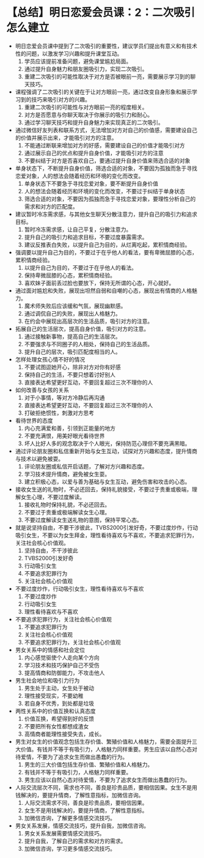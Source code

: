 # 【总结】明日恋爱会员课：2：二次吸引怎么建立

-   明日恋爱会员课中提到了二次吸引的重要性，建议学员们提出有意义和有技术性的问题，以激发学习兴趣和提升课堂互动。
    1.  学员应该提前准备问题，避免课堂尴尬局面。
    2.  通过提升自身魅力和朋友圈吸引力，实现二次吸引。
    3.  重建二次吸引的可能性取决于对方是否被眼前一亮，需要展示学习到的聊天技巧。
-   课程强调了二次吸引的关键在于让对方眼前一亮，通过改变自身形象和展示学习到的技巧来吸引对方的兴趣。
    1.  重建二次吸引的可能性与对方眼前一亮的程度相关。
    2.  对方是否愿意与你聊天取决于你展示的吸引力和耐心。
    3.  通过学习聊天技巧和提升自身魅力来实现真正的二次吸引。
-   通过微信好友列表和联系方式，无法增加对方对自己的价值感，需要建设自己的价值并展示出来，才能吸引对方的注意。
    1.  不能通过断联来增加对方的好感，需要建设自己的价值才能吸引对方
    2.  通过展示自己的优点和提升自身价值，才能吸引对方的注意
    3.  不要纠结于对方是否喜欢自己，要通过提升自身价值来筛选合适的对象
-   单身状态下，不断提升自身价值，筛选合适的对象，不要因为孤独而急于寻找恋爱对象，人的想法会随着经历和环境的变化而改变。
    1.  单身状态下不要急于寻找恋爱对象，要不断提升自身价值
    2.  人的想法会随着经历和环境的变化而改变，不要过于纠结于单身状态
    3.  筛选合适的对象，不要因为孤独而急于寻找恋爱对象，要理性分析自己的需求和对方的匹配度。
-   建议暂时冷冻需求感，与其他女生聊天分散注意力，提升自己的吸引力和追求目标。
    1.  暂时冷冻需求感，让自己平复，分散注意力。
    2.  提升自己的吸引力和追求目标，不要过度暴露需求。
    3.  建议反推表白失败，以提升自己为目的，从烂离吃起，累积情商经验。
-   强调要以提升自己为目的，不要过于在乎他人的看法，要有卑微屈膝的心态，累积情商经验。
    1.  以提升自己为目的，不要过于在乎他人的看法。
    2.  保持卑微屈膝的心态，累积情商经验。
    3.  喜欢妹子面前丢过脸也要放下，保持无所谓的心态，开心就好。
-   通过面对尴尬和失败，展现出坦然自弱和自嘲的心态，展现出有情商的人格魅力。
    1.  魔术师失败后应该缓和气氛，展现幽默感。
    2.  通过调侃自己的失败，展现出人格魅力。
    3.  在约会中展现出高层次的生活品质，吸引对方的注意。
-   拓展自己的生活层次，提高自身价值，吸引对方的注意。
    1.  通过接触新事物，提高自己的生活层次。
    2.  不要强求与不同圈子的人相处，保持自己的生活品质。
    3.  提升自己的层次，吸引匹配度相当的人。
-   怎样处理女孩心情不好的情况
    1.  不要试图逗她开心，除非对方对你有好感
    2.  保持自己的生活，不要只想着讨好别人
    3.  直接表达希望更好互动，不要回复超过三次不理你的人
-   如何改善与女孩的关系
    1.  对于小事情，等对方冷静后再沟通
    2.  直接表达希望更好互动，不要回复超过三次不理你的人
    3.  打破拒绝惯性，刺激对方思考
-   看待世界的态度
    1.  内心充满爱和善，引领到正能量的地方
    2.  不要充满恨，用美好眼光看待世界
    3.  坏人比好人多的观念取决于个人眼光，保持防范心理但不要充满黑暗。
-   通过评论朋友圈和私信重新开始与女生互动，试探对方兴趣和态度，提升情商与技术以避免被耍。
    1.  评论朋友圈或私信开启话题，了解对方兴趣和态度。
    2.  学习技术提升情商，避免被女生耍。
    3.  建立积极心态，以爱与善为基础与女生互动，避免伤害和攻击的心态。
-   接收女生送的礼物时，不必还回去，保持礼貌接受，不要过于贵重或极端，理解女生心理，不要过度解读。
    1.  接收礼物时保持礼貌，不必还回去。
    2.  不要过于贵重或极端解读女生心理。
    3.  不要过度解读女生送礼物的意图，保持平常心态。
-   就是说坚持自由，不要干涉彼此，TVBS2000引发好奇，不要过度炒作，行动吸引女生，不要以为女生拜金，理性看待喜欢与不喜欢，不要追求犯罪行为，关注社会核心价值观。 
    1.  坚持自由，不干涉彼此
    2.  TVBS2000引发好奇
    3.  行动吸引女生
    4.  不要追求犯罪行为
    5.  关注社会核心价值观
-   不要过度炒作，行动吸引女生，理性看待喜欢与不喜欢
    1.  不要过度炒作
    2.  行动吸引女生
    3.  理性看待喜欢与不喜欢
-   不要追求犯罪行为，关注社会核心价值观
    1.  不要追求犯罪行为
    2.  关注社会核心价值观
    3.  不要追求犯罪行为，关注社会核心价值观
-   男女关系中的情感和社会定位
    1.  内心感觉驱使个人走向某个方向
    2.  学习技术和技巧保护自己不受伤
    3.  提高情商和防御能力，不攻击他人
-   男生社会地位和吸引力行为
    1.  男生处于主动，女生处于被动
    2.  理性接受现实，不要幼稚
    3.  若自身不优秀，到处都是垃圾
-   两性关系中的价值互换和认真态度
    1.  价值互换，希望得到好的反馈
    2.  不要把所有女性都想成渣女
    3.  高情商者能理性接受失去，成长。
-   男生对女生的价值观念包括生存价值、繁殖价值和人格魅力，需要全面提升三大价值。有钱并不等于有吸引力，人格魅力同样重要。男生应该以自然心态对待爱情，不要为了追求女生而做出愚蠢的行为。
    1.  男生的三大价值包括生存价值、繁殖价值和人格魅力。
    2.  有钱并不等于有吸引力，人格魅力同样重要。
    3.  男生应该以自然心态对待爱情，不要为了追求女生而做出愚蠢的行为。
-   人际交流层次不同，需求也不同，善良是珍贵品质，要相信因果。女生不是用钱解决的，要提升情商，了解性意指标，加微信咨询。
    1.  人际交流需求不同，善良是珍贵品质，要相信因果。
    2.  女生不是用钱解决的，要提升情商，了解性意指标。
    3.  加微信咨询，了解更多情感交流技巧。
-   男女关系发展，情感交流技巧，提升自我，加微信咨询。
    1.  男女关系发展需要情感交流技巧。
    2.  提升自我，了解自己的需求和对方的需求。
    3.  加微信咨询，学习更多情感交流技巧。